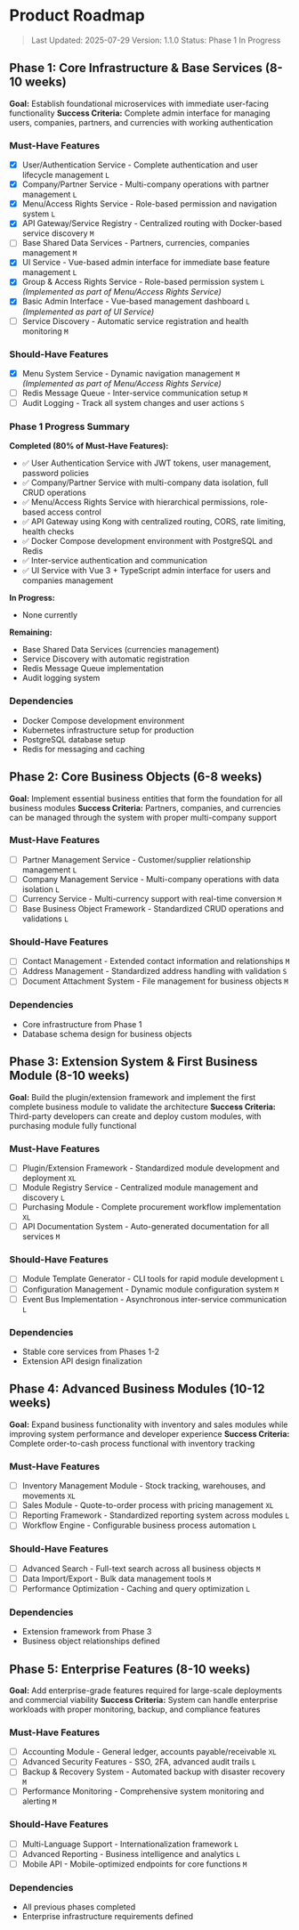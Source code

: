 # Product Roadmap

> Last Updated: 2025-07-29
> Version: 1.1.0
> Status: Phase 1 In Progress

## Phase 1: Core Infrastructure & Base Services (8-10 weeks)

**Goal:** Establish foundational microservices with immediate user-facing functionality
**Success Criteria:** Complete admin interface for managing users, companies, partners, and currencies with working authentication

### Must-Have Features

- [x] User/Authentication Service - Complete authentication and user lifecycle management `L`
- [x] Company/Partner Service - Multi-company operations with partner management `L`
- [x] Menu/Access Rights Service - Role-based permission and navigation system `L`
- [x] API Gateway/Service Registry - Centralized routing with Docker-based service discovery `M`
- [ ] Base Shared Data Services - Partners, currencies, companies management `M`
- [x] UI Service - Vue-based admin interface for immediate base feature management `L`
- [x] Group & Access Rights Service - Role-based permission system `L` *(Implemented as part of Menu/Access Rights Service)*
- [x] Basic Admin Interface - Vue-based management dashboard `L` *(Implemented as part of UI Service)*
- [ ] Service Discovery - Automatic service registration and health monitoring `M`

### Should-Have Features

- [x] Menu System Service - Dynamic navigation management `M` *(Implemented as part of Menu/Access Rights Service)*
- [ ] Redis Message Queue - Inter-service communication setup `M`
- [ ] Audit Logging - Track all system changes and user actions `S`

### Phase 1 Progress Summary

**Completed (80% of Must-Have Features):**
- ✅ User Authentication Service with JWT tokens, user management, password policies
- ✅ Company/Partner Service with multi-company data isolation, full CRUD operations
- ✅ Menu/Access Rights Service with hierarchical permissions, role-based access control
- ✅ API Gateway using Kong with centralized routing, CORS, rate limiting, health checks
- ✅ Docker Compose development environment with PostgreSQL and Redis
- ✅ Inter-service authentication and communication
- ✅ UI Service with Vue 3 + TypeScript admin interface for users and companies management

**In Progress:**
- None currently

**Remaining:**
- Base Shared Data Services (currencies management)
- Service Discovery with automatic registration
- Redis Message Queue implementation
- Audit logging system

### Dependencies

- Docker Compose development environment
- Kubernetes infrastructure setup for production
- PostgreSQL database setup
- Redis for messaging and caching

## Phase 2: Core Business Objects (6-8 weeks)

**Goal:** Implement essential business entities that form the foundation for all business modules
**Success Criteria:** Partners, companies, and currencies can be managed through the system with proper multi-company support

### Must-Have Features

- [ ] Partner Management Service - Customer/supplier relationship management `L`
- [ ] Company Management Service - Multi-company operations with data isolation `L`
- [ ] Currency Service - Multi-currency support with real-time conversion `M`
- [ ] Base Business Object Framework - Standardized CRUD operations and validations `L`

### Should-Have Features

- [ ] Contact Management - Extended contact information and relationships `M`
- [ ] Address Management - Standardized address handling with validation `S`
- [ ] Document Attachment System - File management for business objects `M`

### Dependencies

- Core infrastructure from Phase 1
- Database schema design for business objects

## Phase 3: Extension System & First Business Module (8-10 weeks)

**Goal:** Build the plugin/extension framework and implement the first complete business module to validate the architecture
**Success Criteria:** Third-party developers can create and deploy custom modules, with purchasing module fully functional

### Must-Have Features

- [ ] Plugin/Extension Framework - Standardized module development and deployment `XL`
- [ ] Module Registry Service - Centralized module management and discovery `L`
- [ ] Purchasing Module - Complete procurement workflow implementation `XL`
- [ ] API Documentation System - Auto-generated documentation for all services `M`

### Should-Have Features

- [ ] Module Template Generator - CLI tools for rapid module development `L`
- [ ] Configuration Management - Dynamic module configuration system `M`
- [ ] Event Bus Implementation - Asynchronous inter-service communication `L`

### Dependencies

- Stable core services from Phases 1-2
- Extension API design finalization

## Phase 4: Advanced Business Modules (10-12 weeks)

**Goal:** Expand business functionality with inventory and sales modules while improving system performance and developer experience
**Success Criteria:** Complete order-to-cash process functional with inventory tracking

### Must-Have Features

- [ ] Inventory Management Module - Stock tracking, warehouses, and movements `XL`
- [ ] Sales Module - Quote-to-order process with pricing management `XL`
- [ ] Reporting Framework - Standardized reporting system across modules `L`
- [ ] Workflow Engine - Configurable business process automation `L`

### Should-Have Features

- [ ] Advanced Search - Full-text search across all business objects `M`
- [ ] Data Import/Export - Bulk data management tools `M`
- [ ] Performance Optimization - Caching and query optimization `L`

### Dependencies

- Extension framework from Phase 3
- Business object relationships defined

## Phase 5: Enterprise Features (8-10 weeks)

**Goal:** Add enterprise-grade features required for large-scale deployments and commercial viability
**Success Criteria:** System can handle enterprise workloads with proper monitoring, backup, and compliance features

### Must-Have Features

- [ ] Accounting Module - General ledger, accounts payable/receivable `XL`
- [ ] Advanced Security Features - SSO, 2FA, advanced audit trails `L`
- [ ] Backup & Recovery System - Automated backup with disaster recovery `M`
- [ ] Performance Monitoring - Comprehensive system monitoring and alerting `M`

### Should-Have Features

- [ ] Multi-Language Support - Internationalization framework `L`
- [ ] Advanced Reporting - Business intelligence and analytics `L`
- [ ] Mobile API - Mobile-optimized endpoints for core functions `M`

### Dependencies

- All previous phases completed
- Enterprise infrastructure requirements defined